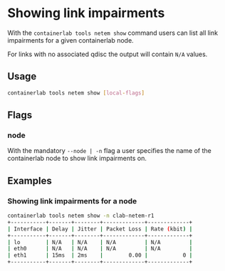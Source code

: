 # Showing link impairments

With the `containerlab tools netem show` command users can list all link impairments for a given containerlab node.

For links with no associated qdisc the output will contain `N/A` values.

## Usage

```bash
containerlab tools netem show [local-flags]
```

## Flags

### node

With the mandatory `--node | -n` flag a user specifies the name of the containerlab node to show link impairments on.

## Examples

### Showing link impairments for a node

```bash
containerlab tools netem show -n clab-netem-r1
+-----------+-------+--------+-------------+-------------+
| Interface | Delay | Jitter | Packet Loss | Rate (kbit) |
+-----------+-------+--------+-------------+-------------+
| lo        | N/A   | N/A    | N/A         | N/A         |
| eth0      | N/A   | N/A    | N/A         | N/A         |
| eth1      | 15ms  | 2ms    |        0.00 |           0 |
+-----------+-------+--------+-------------+-------------+
```

